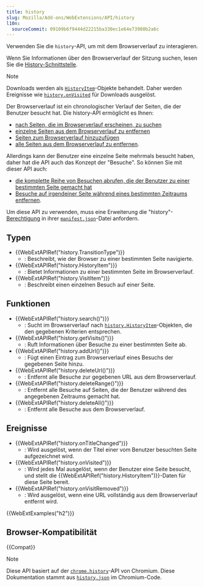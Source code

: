 ```yaml
---
title: history
slug: Mozilla/Add-ons/WebExtensions/API/history
l10n:
  sourceCommit: 09109b6f9444d22215ba330ec1e64e73980b2a6c
---
```


Verwenden Sie die `history`-API, um mit dem Browserverlauf zu interagieren.

Wenn Sie Informationen über den Browserverlauf der Sitzung suchen, lesen Sie die [History-Schnittstelle](/de/docs/Web/API/History).

> [!NOTE]
> Downloads werden als [`HistoryItem`](/de/docs/Mozilla/Add-ons/WebExtensions/API/history/HistoryItem)-Objekte behandelt. Daher werden Ereignisse wie [`history.onVisited`](/de/docs/Mozilla/Add-ons/WebExtensions/API/history/onVisited) für Downloads ausgelöst.

Der Browserverlauf ist ein chronologischer Verlauf der Seiten, die der Benutzer besucht hat. Die history-API ermöglicht es Ihnen:

- [nach Seiten, die im Browserverlauf erscheinen, zu suchen](/de/docs/Mozilla/Add-ons/WebExtensions/API/history/search)
- [einzelne Seiten aus dem Browserverlauf zu entfernen](/de/docs/Mozilla/Add-ons/WebExtensions/API/history/deleteUrl)
- [Seiten zum Browserverlauf hinzuzufügen](/de/docs/Mozilla/Add-ons/WebExtensions/API/history/addUrl)
- [alle Seiten aus dem Browserverlauf zu entfernen](/de/docs/Mozilla/Add-ons/WebExtensions/API/history/deleteAll).

Allerdings kann der Benutzer eine einzelne Seite mehrmals besucht haben, daher hat die API auch das Konzept der "Besuche". So können Sie mit dieser API auch:

- [die komplette Reihe von Besuchen abrufen, die der Benutzer zu einer bestimmten Seite gemacht hat](/de/docs/Mozilla/Add-ons/WebExtensions/API/history/getVisits)
- [Besuche auf irgendeiner Seite während eines bestimmten Zeitraums entfernen](/de/docs/Mozilla/Add-ons/WebExtensions/API/history/deleteRange).

Um diese API zu verwenden, muss eine Erweiterung die "history"-[Berechtigung](/de/docs/Mozilla/Add-ons/WebExtensions/manifest.json/permissions) in ihrer [`manifest.json`](/de/docs/Mozilla/Add-ons/WebExtensions/manifest.json)-Datei anfordern.

## Typen

- {{WebExtAPIRef("history.TransitionType")}}
  - : Beschreibt, wie der Browser zu einer bestimmten Seite navigierte.
- {{WebExtAPIRef("history.HistoryItem")}}
  - : Bietet Informationen zu einer bestimmten Seite im Browserverlauf.
- {{WebExtAPIRef("history.VisitItem")}}
  - : Beschreibt einen einzelnen Besuch auf einer Seite.

## Funktionen

- {{WebExtAPIRef("history.search()")}}
  - : Sucht im Browserverlauf nach [`history.HistoryItem`](/de/docs/Mozilla/Add-ons/WebExtensions/API/history/HistoryItem)-Objekten, die den gegebenen Kriterien entsprechen.
- {{WebExtAPIRef("history.getVisits()")}}
  - : Ruft Informationen über Besuche zu einer bestimmten Seite ab.
- {{WebExtAPIRef("history.addUrl()")}}
  - : Fügt einen Eintrag zum Browserverlauf eines Besuchs der gegebenen Seite hinzu.
- {{WebExtAPIRef("history.deleteUrl()")}}
  - : Entfernt alle Besuche zur gegebenen URL aus dem Browserverlauf.
- {{WebExtAPIRef("history.deleteRange()")}}
  - : Entfernt alle Besuche auf Seiten, die der Benutzer während des angegebenen Zeitraums gemacht hat.
- {{WebExtAPIRef("history.deleteAll()")}}
  - : Entfernt alle Besuche aus dem Browserverlauf.

## Ereignisse

- {{WebExtAPIRef("history.onTitleChanged")}}
  - : Wird ausgelöst, wenn der Titel einer vom Benutzer besuchten Seite aufgezeichnet wird.
- {{WebExtAPIRef("history.onVisited")}}
  - : Wird jedes Mal ausgelöst, wenn der Benutzer eine Seite besucht, und stellt die {{WebExtAPIRef("history.HistoryItem")}}-Daten für diese Seite bereit.
- {{WebExtAPIRef("history.onVisitRemoved")}}
  - : Wird ausgelöst, wenn eine URL vollständig aus dem Browserverlauf entfernt wird.

{{WebExtExamples("h2")}}

## Browser-Kompatibilität

{{Compat}}

> [!NOTE]
> Diese API basiert auf der [`chrome.history`](https://developer.chrome.com/docs/extensions/reference/api/history)-API von Chromium. Diese Dokumentation stammt aus [`history.json`](https://chromium.googlesource.com/chromium/src/+/master/chrome/common/extensions/api/history.json) im Chromium-Code.

<!--
// Urheberrecht 2015 The Chromium Authors. Alle Rechte vorbehalten.
//
// Verteilung und Nutzung in Quell- und Binärformen, mit oder ohne
// Modifikation, sind unter den folgenden Bedingungen erlaubt:
//
//    * Weiterverteilungen des Quellcodes müssen das obige Urheberrecht
// und diese Bedingungen sowie den folgenden Haftungsausschluss enthalten.
//    * Weiterverteilungen in Binärform müssen das obige Urheberrecht
// und diese Bedingungen sowie den folgenden Haftungsausschluss in der
// Dokumentation und/oder anderen Materialien, die mit der Verteilung
// gegeben werden, enthalten.
//    * Weder der Name von Google Inc. noch die Namen seiner
// Mitwirkenden dürfen verwendet werden, um Produkte, die von dieser
// Software abgeleitet sind, zu unterstützen oder zu bewerben, ohne
// vorherige schriftliche Genehmigung.
//
// DIESE SOFTWARE WIRD VON DEN COPYRIGHTINHABERN UND
// MITWIRKENDEN "WIE BESEHEN" BEREITGESTELLT UND JEGLICHE
// AUSDRÜCKLICHE ODER STILLSCHWEIGENDE GEWÄHRLEISTUNGEN, EINSCHLIESSLICH,
// ABER NICHT BESCHRÄNKT AUF DIE STILLSCHWEIGENDE GEWÄHRLEISTUNG DER
// MARKTFÄHIGKEIT UND EIGNUNG FÜR EINEN BESTIMMTEN ZWECK, WERDEN
// ABGELEHNT. IN KEINEM FALL SIND DIE URHEBER ODER MITWIRKENDEN
// HAFTBAR FÜR DIREKTE, INDIREKTE, BEILÄUFIGE, BESONDERE,
// BEISPIELHAFTE ODER FOLGESCHÄDEN (EINSCHLIESSLICH, ABER NICHT
// BESCHRÄNKT AUF DIE BESCHAFFUNG VON ERSATZWAREN ODER -DIENSTLEISTUNGEN;
// NUTZUNGSVERLUST, DATEN- ODER GEWINNVERLUST; ODER
// BETRIEBSUNTERBRECHUNG), WIE AUCH IMMER DIESE VERURSACHT WERDEN UND
// UNTER WELCHER HAFTUNGSTHEORIE, SEI ES IN VERTRAG, STRIKTER HAFTUNG
// ODER UNERLAUBTER HANDLUNG (EINSCHLIESSLICH FAHRLÄSSIGKEIT ODER
// ANDERWEITIG), DIE IN IRGENDEINER WEISE AUS DER VERWENDUNG DIESER
// SOFTWARE ENTSTEHEN, SELBST WENN AUF DIE MÖGLICHKEIT SOLCHER SCHÄDEN
// HINGEWIESEN WURDE.
-->
